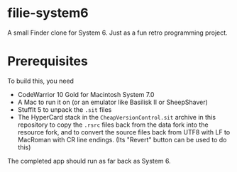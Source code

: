 # filie-system6
A small Finder clone for System 6. Just as a fun retro programming project.

# Prerequisites
To build this, you need

* CodeWarrior 10 Gold for Macintosh System 7.0
* A Mac to run it on (or an emulator like Basilisk II or SheepShaver)
* StuffIt 5 to unpack the `.sit` files
* The HyperCard stack in the `CheapVersionControl.sit` archive in this repository
  to copy the `.rsrc` files back from the data fork into the resource fork, and
  to convert the source files back from UTF8 with LF to MacRoman with CR line endings.
  (Its "Revert" button can be used to do this)

The completed app should run as far back as System 6.
